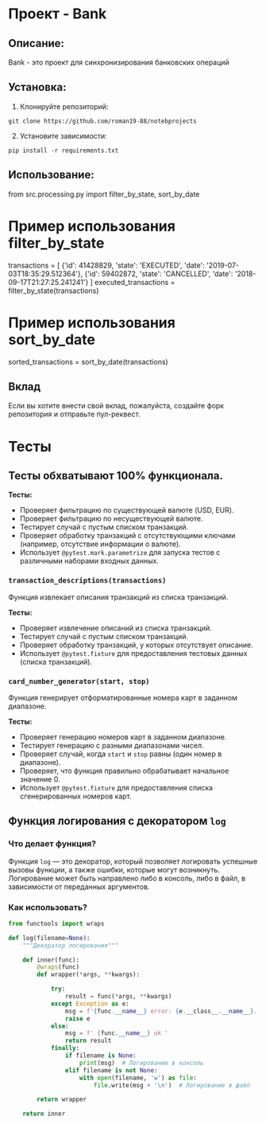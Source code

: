 # Проект - Bank

## Описание:

Bank - это проект для синхронизирования банковских операций

## Установка:

1. Клонируйте репозиторий:

```
git clone https://github.com/roman19-88/notebprojects
```

2. Установите зависимости:

```
pip install -r requirements.txt
```

## Использование:

from src.processing.py import filter_by_state, sort_by_date

# Пример использования filter_by_state

transactions = [
{'id': 41428829, 'state': 'EXECUTED', 'date': '2019-07-03T18:35:29.512364'},
{'id': 59402872, 'state': 'CANCELLED', 'date': '2018-09-17T21:27:25.241241'}
]
executed_transactions = filter_by_state(transactions)

# Пример использования sort_by_date

sorted_transactions = sort_by_date(transactions)

## Вклад

Если вы хотите внести свой вклад, пожалуйста, создайте форк репозитория и отправьте пул-реквест.

# Тесты

## Тесты обхватывают 100% функционала.

**Тесты:**

* Проверяет фильтрацию по существующей валюте (USD, EUR).
* Проверяет фильтрацию по несуществующей валюте.
* Тестирует случай с пустым списком транзакций.
* Проверяет обработку транзакций с отсутствующими ключами (например, отсутствие информации о валюте).
* Использует `@pytest.mark.parametrize` для запуска тестов с различными наборами входных данных.

### `transaction_descriptions(transactions)`

Функция извлекает описания транзакций из списка транзакций.

**Тесты:**

* Проверяет извлечение описаний из списка транзакций.
* Тестирует случай с пустым списком транзакций.
* Проверяет обработку транзакций, у которых отсутствует описание.
* Использует `@pytest.fixture` для предоставления тестовых данных (списка транзакций).

### `card_number_generator(start, stop)`

Функция генерирует отформатированные номера карт в заданном диапазоне.

**Тесты:**

* Проверяет генерацию номеров карт в заданном диапазоне.
* Тестирует генерацию с разными диапазонами чисел.
* Проверяет случай, когда `start` и `stop` равны (один номер в диапазоне).
* Проверяет, что функция правильно обрабатывает начальное значение 0.
* Использует `@pytest.fixture` для предоставления списка сгенерированных номеров карт.

## Функция логирования с декоратором `log`

### Что делает функция?

Функция `log` — это декоратор, который позволяет логировать успешные вызовы функции, а также ошибки, которые могут
возникнуть. Логирование может быть направлено либо в консоль, либо в файл, в зависимости от переданных аргументов.

### Как использовать?

```python
from functools import wraps

def log(filename=None):
    """Декоратор логирования"""

    def inner(func):
        @wraps(func)
        def wrapper(*args, **kwargs):

            try:
                result = func(*args, **kwargs)
            except Exception as e:
                msg = f'{func.__name__} error: {e.__class__.__name__}. Inputs: {args}, {kwargs}'
                raise e
            else:
                msg = f' {func.__name__} ok '
                return result
            finally:
                if filename is None:
                    print(msg)  # Логирование в консоль
                elif filename is not None:
                    with open(filename, 'w') as file:
                        file.write(msg + '\n')  # Логирование в файл

        return wrapper

    return inner